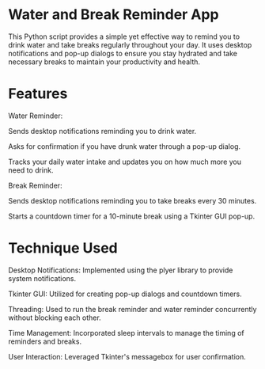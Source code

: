 # Water and Break Reminder App
This Python script provides a simple yet effective way to remind you to drink water and take breaks regularly throughout your day. It uses desktop notifications and pop-up dialogs to ensure you stay hydrated and take necessary breaks to maintain your productivity and health.

# Features

Water Reminder:

Sends desktop notifications reminding you to drink water.

Asks for confirmation if you have drunk water through a pop-up dialog.

Tracks your daily water intake and updates you on how much more you need to drink.

Break Reminder:

Sends desktop notifications reminding you to take breaks every 30 minutes.

Starts a countdown timer for a 10-minute break using a Tkinter GUI pop-up.

# Technique Used

Desktop Notifications: Implemented using the plyer library to provide system notifications.

Tkinter GUI: Utilized for creating pop-up dialogs and countdown timers.

Threading: Used to run the break reminder and water reminder concurrently without blocking each other.

Time Management: Incorporated sleep intervals to manage the timing of reminders and breaks.

User Interaction: Leveraged Tkinter's messagebox for user confirmation.
